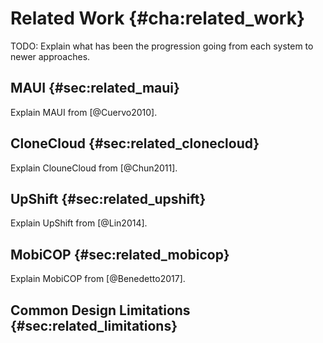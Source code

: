 # Related Work {#cha:related_work}
TODO: Explain what has been the progression going from each system to newer approaches.

## MAUI {#sec:related_maui}
Explain MAUI from [@Cuervo2010].


## CloneCloud {#sec:related_clonecloud}
Explain ClouneCloud from [@Chun2011].


## UpShift {#sec:related_upshift}
Explain UpShift from [@Lin2014].


## MobiCOP {#sec:related_mobicop}
Explain MobiCOP from [@Benedetto2017].


## Common Design Limitations {#sec:related_limitations}
